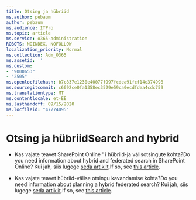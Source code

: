 ```yaml
---
title: Otsing ja hübriid
ms.author: pebaum
author: pebaum
ms.audience: ITPro
ms.topic: article
ms.service: o365-administration
ROBOTS: NOINDEX, NOFOLLOW
localization_priority: Normal
ms.collection: Adm_O365
ms.assetid: ''
ms.custom:
- "9000653"
- "2505"
ms.openlocfilehash: b7c837e1230e40077f997fcdea91fcf14e374998
ms.sourcegitcommit: c6692ce0fa1358ec3529e59ca0ecdfdea4cdc759
ms.translationtype: MT
ms.contentlocale: et-EE
ms.lasthandoff: 09/15/2020
ms.locfileid: "47774095"
---
```

# <a name="search-and-hybrid"></a><span data-ttu-id="18d59-102">Otsing ja hübriid</span><span class="sxs-lookup"><span data-stu-id="18d59-102">Search and hybrid</span></span>

- <span data-ttu-id="18d59-103">Kas vajate teavet SharePoint Online ' i hübriid-ja välisotsingute kohta?</span><span class="sxs-lookup"><span data-stu-id="18d59-103">Do you need information about hybrid and federated search in SharePoint Online?</span></span> <span data-ttu-id="18d59-104">Kui jah, siis lugege [seda artiklit](https://docs.microsoft.com/sharepoint/hybrid/hybrid-search-in-sharepoint).</span><span class="sxs-lookup"><span data-stu-id="18d59-104">If so, see [this article](https://docs.microsoft.com/sharepoint/hybrid/hybrid-search-in-sharepoint).</span></span>

- <span data-ttu-id="18d59-105">Kas vajate teavet hübriid-välise otsingu kavandamise kohta?</span><span class="sxs-lookup"><span data-stu-id="18d59-105">Do you need information about planning a hybrid federated search?</span></span>  <span data-ttu-id="18d59-106">Kui jah, siis lugege [seda artiklit](https://docs.microsoft.com/sharepoint/hybrid/plan-hybrid-federated-search).</span><span class="sxs-lookup"><span data-stu-id="18d59-106">If so, see [this article](https://docs.microsoft.com/sharepoint/hybrid/plan-hybrid-federated-search).</span></span>



